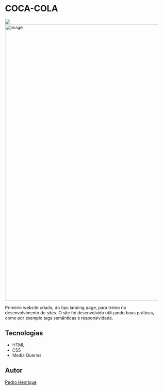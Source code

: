# COCA-COLA
![](./img/coca-cola-preview.png)
<img width="1919" height="911" alt="image" src="https://github.com/user-attachments/assets/a7f3dc7a-24bf-4cd2-ac93-84752f791166" />

Primeiro website criado, do tipo landing page, para treino no desenvolvimento de sites.
O site foi desenvolvido utilizando boas práticas, como por exemplo tags semânticas e responsividade.

## Tecnologias
* HTML
* CSS
* Media Queries

## Autor
[Pedro Henrique](<https://www.linkedin.com/in/pedro-henrique-a9aa74336/>)

